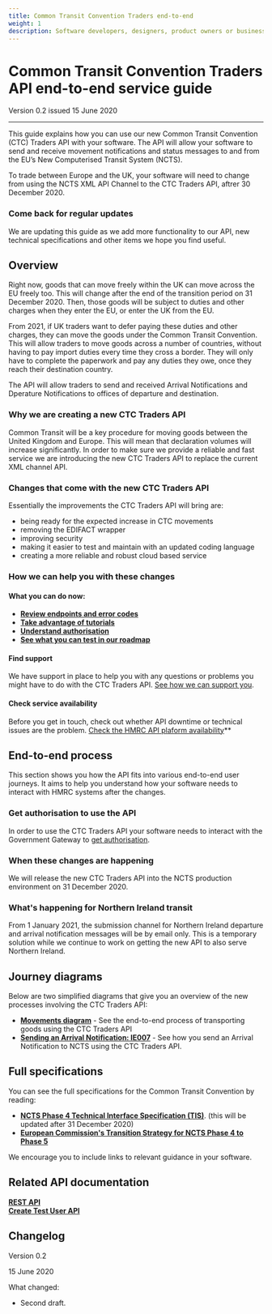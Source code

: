 ```yaml
---
title: Common Transit Convention Traders end-to-end
weight: 1
description: Software developers, designers, product owners or business analysts. Integrate your software with Common Transit Convention Traders API.
---
```


# Common Transit Convention Traders API end-to-end service guide

Version 0.2 issued 15 June 2020
***

This guide explains how you can use our new Common Transit Convention (CTC) Traders API with your software. The API will allow your software to send and receive movement notifications and status messages to and from the EU’s New Computerised Transit System (NCTS). 

To trade between Europe and the UK, your software will need to change from using the NCTS XML API Channel to the CTC Traders API, aftrer 30 December 2020.

### Come back for regular updates

We are updating this guide as we add more functionality to our API, new technical specifications and other items we hope you find useful. 

## Overview

Right now, goods that can move freely within the UK can move across the EU freely too. This will change after the end of the transition period on 31 December 2020. Then, those goods will be subject to duties and other charges when they enter the EU, or enter the UK from the EU.

From 2021, if UK traders want to defer paying these duties and other charges, they can move the goods under the Common Transit Convention. This will allow traders to move goods across a number of countries, without having to pay import duties every time they cross a border. They will only have to complete the paperwork and pay any duties they owe, once they reach their destination country.

The API will allow traders to send and received Arrival Notifications and Dperature Notifications to offices of departure and destination.



### Why we are creating a new CTC Traders API

Common Transit will be a key procedure for moving goods between the United Kingdom and Europe. This will mean that declaration volumes will increase significantly. In order to make sure we provide a reliable and fast service we are introducing the new CTC Traders API to replace the current XML channel API.


### Changes that come with the new CTC Traders API

Essentially the improvements the CTC Traders API will bring are:

* being ready for  the expected increase in CTC movements  
* removing the EDIFACT wrapper 
* improving security   
* making it easier to test and maintain with an updated coding language      
* creating a more reliable and robust cloud based service



### How we can help you with these changes

#### What you can do now: 
- **[Review endpoints and error codes](https://developer.qa.tax.service.gov.uk/api-documentation/docs/api/service/common-transit-convention-traders/1.0)**  
- **[Take advantage of tutorials](https://developer.qa.tax.service.gov.uk/api-documentation/docs/tutorials)** 
- **[Understand authorisation](https://developer.qa.tax.service.gov.uk/api-documentation/docs/authorisation)**
- **[See what you can test in our roadmap](https://developer.qa.tax.service.gov.uk/roadmaps/common-transit-convention-traders-roadmap/#backlog)**

#### Find support

We have support in place to help you with any questions or problems you might have to do with the CTC Traders API. [See how we can support you](documentation/get-support.html). 


#### Check service availability
Before you get in touch, check out whether API downtime or technical issues are the problem. [Check the HMRC API plaform availability](https://api-platform-status.production.tax.service.gov.uk/?_ga=2.145121908.112811846.1587044117-960820992.1580203223)**    


 
## End-to-end process

This section shows you how the API fits into various end-to-end user journeys. It aims to help you understand how your software needs to interact with HMRC systems after the changes.


### Get authorisation to use the API

In order to use the CTC Traders API your software needs to interact with the Government Gateway to [get authorisation](https://developer.service.hmrc.gov.uk/api-documentation/docs/authorisation/user-restricted-endpoints).


### When these changes are happening 

We will release the new CTC Traders API into the NCTS production environment on 31 December 2020.

### What's happening for Northern Ireland transit

From 1 January 2021, the submission channel for Northern Ireland departure and arrival notification messages will be by email only. This is a temporary solution while we continue to work on getting the new API to also serve Northern Ireland. 

## Journey diagrams
Below are two simplified diagrams that give you an overview of the new processes involving the CTC Traders API:

- **[Movements diagram](documentation/movements-diagram.html.md)** - See the end-to-end process of transporting goods using the CTC Traders API
- **[Sending an Arrival Notification: IE007](documentation/arrivals-diagram.html.md)** - See how you send an Arrival Notification to NCTS using the CTC Traders API.  


## Full specifications
You can see the full specifications for the Common Transit Convention by reading:

- **[NCTS Phase 4 Technical Interface Specification (TIS)](https://www.gov.uk/government/publications/new-computerised-transit-system-technical-specifications)**. (this will be updated after 31 December 2020)   
- **[European Commission's Transition Strategy for NCTS Phase 4 to Phase 5](https://www.clecat.org/media/Transit%20transition%20strategy%20document.pdf)**

We encourage you to include links to relevant guidance in your software.





## Related API documentation
<!--- Section owner: MTD Programme --->

  **[REST API](https://developer.service.hmrc.gov.uk/api-documentation/docs/api/service/common-transit-convention-traders/1.0)**  
  **[Create Test User API](https://developer.service.hmrc.gov.uk/api-documentation/docs/api/service/api-platform-test-user/1.0)**

## Changelog
<!--- Section owner: MTD Programme --->

Version 0.2

15 June 2020

What changed:

* Second draft.
